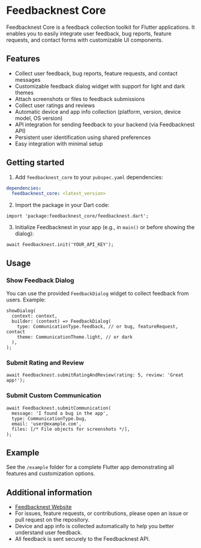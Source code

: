 <!--
This README describes the package. If you publish this package to pub.dev,
this README's contents appear on the landing page for your package.

For information about how to write a good package README, see the guide for
[writing package pages](https://dart.dev/tools/pub/writing-package-pages).

For general information about developing packages, see the Dart guide for
[creating packages](https://dart.dev/guides/libraries/create-packages)
and the Flutter guide for
[developing packages and plugins](https://flutter.dev/to/develop-packages).
-->

# Feedbacknest Core

Feedbacknest Core is a feedback collection toolkit for Flutter applications. It enables you to easily integrate user feedback, bug reports, feature requests, and contact forms with customizable UI components.

## Features

- Collect user feedback, bug reports, feature requests, and contact messages
- Customizable feedback dialog widget with support for light and dark themes
- Attach screenshots or files to feedback submissions
- Collect user ratings and reviews
- Automatic device and app info collection (platform, version, device model, OS version)
- API integration for sending feedback to your backend (via Feedbacknest API)
- Persistent user identification using shared preferences
- Easy integration with minimal setup

## Getting started

1. Add `feedbacknest_core` to your `pubspec.yaml` dependencies:

```yaml
dependencies:
  feedbacknest_core: <latest_version>
```

2. Import the package in your Dart code:

```dartdoc
import 'package:feedbacknest_core/feedbacknest.dart';
```

3. Initialize Feedbacknest in your app (e.g., in `main()` or before showing the dialog):

```dartdoc
await Feedbacknest.init('YOUR_API_KEY');
```

## Usage

### Show Feedback Dialog

You can use the provided `FeedbackDialog` widget to collect feedback from users. Example:

```dartdoc
showDialog(
  context: context,
  builder: (context) => FeedbackDialog(
    type: CommunicationType.feedback, // or bug, featureRequest, contact
    theme: CommunicationTheme.light, // or dark
  ),
);
```

### Submit Rating and Review

```dartdoc
await Feedbacknest.submitRatingAndReview(rating: 5, review: 'Great app!');
```

### Submit Custom Communication

```dartdoc
await Feedbacknest.submitCommunication(
  message: 'I found a bug in the app',
  type: CommunicationType.bug,
  email: 'user@example.com',
  files: [/* File objects for screenshots */],
);
```

## Example

See the `/example` folder for a complete Flutter app demonstrating all features and customization options.

## Additional information

- [Feedbacknest Website](https://feedbacknest.app)
- For issues, feature requests, or contributions, please open an issue or pull request on the repository.
- Device and app info is collected automatically to help you better understand user feedback.
- All feedback is sent securely to the Feedbacknest API.
